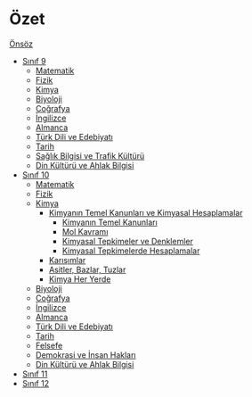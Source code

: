 # Özet

[Önsöz](onsoz.md)

- [Sınıf 9]()
  - [Matematik]()
  - [Fizik]()
  - [Kimya]()
  - [Biyoloji]()
  - [Coğrafya]()
  - [İngilizce]()
  - [Almanca]()
  - [Türk Dili ve Edebiyatı]()
  - [Tarih]()
  - [Sağlık Bilgisi ve Trafik Kültürü]()
  - [Din Kültürü ve Ahlak Bilgisi]()
- [Sınıf 10](sinif-10/README.md)
  - [Matematik](sinif-10/matematik/README.md)
  - [Fizik](sinif-10/fizik/README.md)
  - [Kimya](sinif-10/kimya/README.md)
    - [Kimyanın Temel Kanunları ve Kimyasal Hesaplamalar](sinif-10/kimya/b1-0-kimyanin-temel-kanunlari-ve-kimyasal-hesaplamalar.md)
      - [Kimyanın Temel Kanunları](sinif-10/kimya/b1-1-kimyanin-temel-kanunlari.md)
      - [Mol Kavramı](sinif-10/kimya/b1-2-mol-kavrami.md)
      - [Kimyasal Tepkimeler ve Denklemler]()
      - [Kimyasal Tepkimelerde Hesaplamalar]()
    - [Karışımlar]()
    - [Asitler, Bazlar, Tuzlar]()
    - [Kimya Her Yerde]()
  - [Biyoloji](sinif-10/biyoloji/README.md)
  - [Coğrafya](sinif-10/cografya/README.md)
  - [İngilizce](sinif-10/ingilizce/README.md)
  - [Almanca](sinif-10/almanca/README.md)
  - [Türk Dili ve Edebiyatı](sinif-10/edebiyat/README.md)
  - [Tarih](sinif-10/tarih/README.md)
  - [Felsefe](sinif-10/felsefe/README.md)
  - [Demokrasi ve İnsan Hakları](sinif-10/demokrasi/README.md)
  - [Din Kültürü ve Ahlak Bilgisi](sinif-10/din/README.md)
- [Sınıf 11]()
- [Sınıf 12]()

